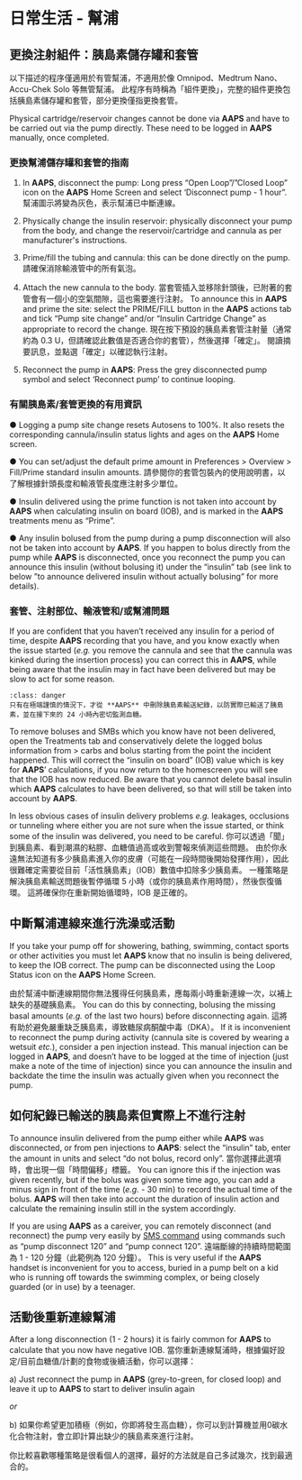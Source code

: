 # 日常生活 - 幫浦
## 更換注射組件：胰島素儲存罐和套管

以下描述的程序僅適用於有管幫浦，不適用於像 Omnipod、Medtrum Nano、Accu-Chek Solo 等無管幫浦。 此程序有時稱為「組件更換」，完整的組件更換包括胰島素儲存罐和套管，部分更換僅指更換套管。

Physical cartridge/reservoir changes cannot be done via **AAPS** and have to be carried out via the pump directly. These need to be logged in **AAPS** manually, once completed.

### 更換幫浦儲存罐和套管的指南

1)  In **AAPS**, disconnect the pump: Long press “Open Loop”/”Closed Loop” icon on the **AAPS** Home Screen and select ‘Disconnect pump - 1 hour”. 幫浦圖示將變為灰色，表示幫浦已中斷連線。

2)  Physically change the insulin reservoir: physically disconnect your pump from the body, and change the reservoir/cartridge and cannula as per manufacturer's instructions.

3)  Prime/fill the tubing and cannula: this can be done directly on the pump. 請確保消除輸液管中的所有氣泡。

4)  Attach the new cannula to the body. 當套管插入並移除針頭後，已附著的套管會有一個小的空氣間隙，這也需要進行注射。 To announce this in **AAPS** and prime the site: select the PRIME/FILL button in the **AAPS** actions tab and tick “Pump site change” and/or “Insulin Cartridge Change” as appropriate to record the change. 現在按下預設的胰島素套管注射量（通常約為 0.3 U，但請確認此數值是否適合你的套管），然後選擇「確定」。 閱讀摘要訊息，並點選「確定」以確認執行注射。

5)  Reconnect the pump in **AAPS**: Press the grey disconnected pump symbol and select ‘Reconnect pump’ to continue looping.

### 有關胰島素/套管更換的有用資訊

●   Logging a pump site change resets Autosens to 100%. It also resets the corresponding cannula/insulin status lights and ages on the **AAPS** Home screen.

●   You can set/adjust the default prime amount in Preferences > Overview > Fill/Prime standard insulin amounts. 請參閱你的套管包裝內的使用說明書，以了解根據針頭長度和輸液管長度應注射多少單位。

●   Insulin delivered using the prime function is not taken into account by **AAPS** when calculating insulin on board (IOB), and is marked in the **AAPS** treatments menu as “Prime”.

●   Any insulin bolused from the pump during a pump disconnection will also not be taken into account by **AAPS**. If you happen to bolus directly from the pump while **AAPS** is disconnected, once you reconnect the pump you can announce this insulin (without bolusing it) under the “insulin” tab (see link to below ”to announce delivered insulin without actually bolusing” for more details).

### 套管、注射部位、輸液管和/或幫浦問題

If you are confident that you haven’t received any insulin for a period of time, despite **AAPS** recording that you have, and you know exactly when the issue started (_e.g._ you remove the cannula and see that the cannula was kinked during the insertion process) you can correct this in **AAPS**, while being aware that the insulin may in fact have been delivered but may be slow to act for some reason.

```{admonition} Caution - Risk of Hypoglycemia
:class: danger
只有在極端謹慎的情況下，才從 **AAPS** 中刪除胰島素輸送紀錄，以防實際已輸送了胰島素，並在接下來的 24 小時內密切監測血糖。
```

To remove boluses and SMBs which you know have not been delivered, open the Treatments tab and conservatively delete the logged bolus information from > carbs and bolus starting from the point the incident happened. This will correct the “insulin on board” (IOB) value which is key for **AAPS**’ calculations, if you now return to the homescreen you will see that the IOB has now reduced. Be aware that you cannot delete basal insulin which **AAPS** calculates to have been delivered, so that will still be taken into account by **AAPS**.

In less obvious cases of insulin delivery problems  _e.g._ leakages, occlusions or tunneling where either you are not sure when the issue started, or think some of the insulin was delivered, you need to be careful. 你可以透過「聞」到胰島素、看到潮濕的粘膠、血糖值過高或收到警報來偵測這些問題。 由於你永遠無法知道有多少胰島素進入你的皮膚（可能在一段時間後開始發揮作用），因此很難確定需要從目前「活性胰島素」（IOB）數值中扣除多少胰島素。 一種策略是解決胰島素輸送問題後暫停循環 5 小時（或你的胰島素作用時間），然後恢復循環。 這將確保你在重新開始循環時，IOB 是正確的。

## 中斷幫浦連線來進行洗澡或活動

If you take your pump off for showering, bathing, swimming, contact sports or other activities you must let **AAPS** know that no insulin is being delivered, to keep the IOB correct. The pump can be disconnected using the Loop Status icon on the **AAPS** Home Screen.

由於幫浦中斷連線期間你無法獲得任何胰島素，應每兩小時重新連線一次，以補上缺失的基礎胰島素。 You can do this by connecting, bolusing the missing basal amounts (_e.g._ of the last two hours) before disconnecting again. 這將有助於避免嚴重缺乏胰島素，導致糖尿病酮酸中毒（DKA）。 If it is inconvenient to reconnect the pump during activity (cannula site is covered by wearing a wetsuit _etc._), consider a pen injection instead. This manual injection can be logged in **AAPS**, and doesn’t have to be logged at the time of injection (just make a note of the time of injection) since you can announce the insulin and backdate the time the insulin was actually given when you reconnect the pump.

## 如何紀錄已輸送的胰島素但實際上不進行注射

To announce insulin delivered from the pump either while **AAPS** was disconnected, or from pen injections to **AAPS**: select the “insulin” tab, enter the amount in units and select “do not bolus, record only”. 當你選擇此選項時，會出現一個「時間偏移」標籤。 You can ignore this if the injection was given recently, but if the bolus was given some time ago, you can add a minus sign in front of the time (_e.g._ - 30 min) to record the actual time of the bolus. **AAPS** will then take into account the duration of insulin action and calculate the remaining insulin still in the system accordingly.

If you are using **AAPS** as a careiver, you can remotely disconnect (and reconnect) the pump very easily by [SMS command](../RemoteFeatures/SMSCommands.md) using commands such as “pump disconnect 120” and “pump connect 120”. 遠端斷線的持續時間範圍為 1 - 120 分鐘（此範例為 120 分鐘）。 This is very useful if the **AAPS** handset is inconvenient for you to access, buried in a pump belt on a kid who is running off towards the swimming complex, or being closely guarded (or in use) by a teenager.

## 活動後重新連線幫浦

After a long disconnection (1 - 2 hours) it is fairly common for **AAPS** to calculate that you now have negative IOB. 當你重新連線幫浦時，根據偏好設定/目前血糖值/計劃的食物或後續活動，你可以選擇：

a) Just reconnect the pump in **AAPS** (grey-to-green, for closed loop) and leave it up to **AAPS** to start to deliver insulin again

_or_

b) 如果你希望更加積極（例如，你即將發生高血糖），你可以到計算機並用0碳水化合物注射，會立即計算出缺少的胰島素來進行注射。


你比較喜歡哪種策略是很看個人的選擇，最好的方法就是自己多試幾次，找到最適合的。    

